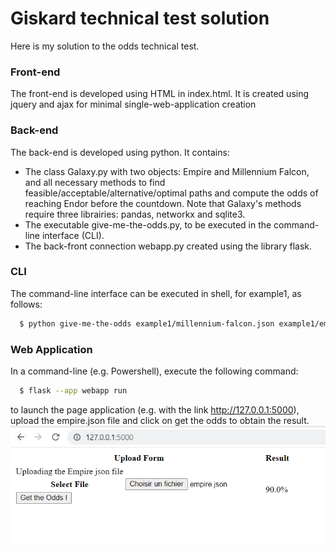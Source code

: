 # Giskard technical test solution
Here is my solution to the odds technical test.

### Front-end
The front-end is developed using HTML in index.html. It is created using jquery and ajax for minimal single-web-application creation
  
### Back-end
The back-end is developed using python. It contains:
  - The class Galaxy.py with two objects: Empire and Millennium Falcon, and all necessary methods to find feasible/acceptable/alternative/optimal paths and compute the odds of reaching Endor before the countdown. Note that Galaxy's methods require three librairies: pandas, networkx and sqlite3.
  - The executable give-me-the-odds.py, to be executed in the command-line interface (CLI).
  - The back-front connection webapp.py created using the library flask.
  
### CLI
The command-line interface can be executed in shell, for example1, as follows:
```sh
  $ python give-me-the-odds example1/millennium-falcon.json example1/empire.json
```

### Web Application
In a command-line (e.g. Powershell), execute the following command:
```sh
  $ flask --app webapp run
```
to launch the page application (e.g. with the link http://127.0.0.1:5000), upload the empire.json file and click on get the odds to obtain the result.
![Never tell me the odds](resources/web_application.png)
